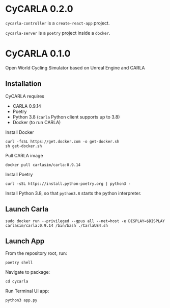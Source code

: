 # CyCARLA 0.2.0

`cycarla-controller` is a `create-react-app` project.

`cycarla-server` is a `poetry` project inside a `docker`.

# CyCARLA 0.1.0

Open World Cycling Simulator based on Unreal Engine and CARLA

## Installation

CyCARLA requires

+ CARLA 0.9.14
+ Poetry
+ Python 3.8 (`carla` Python client supports up to 3.8)
+ Docker (to run CARLA)

Install Docker
```
curl -fsSL https://get.docker.com -o get-docker.sh
sh get-docker.sh
```

Pull CARLA image

```
docker pull carlasim/carla:0.9.14
```

Install Poetry

```
curl -sSL https://install.python-poetry.org | python3 -
```

Install Python 3.8, so that `python3.8` starts the python interpreter.

## Launch Carla

```
sudo docker run --privileged --gpus all --net=host -e DISPLAY=$DISPLAY carlasim/carla:0.9.14 /bin/bash ./CarlaUE4.sh
```

## Launch App

From the repository root, run:
```
poetry shell
```
Navigate to package:
```
cd cycarla
```
Run Terminal UI app:
```
python3 app.py
```

